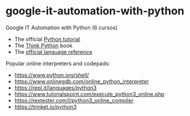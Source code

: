# google-it-automation-with-python
Google IT Automation with Python (6 cursos)

* The official [Python tutorial](https://docs.python.org/3/tutorial/index.html)
* The [Think Python](https://greenteapress.com/wp/think-python/) book
* The [official language reference](https://docs.python.org/3/reference/index.html)

Popular online interpreters and codepads:

* https://www.python.org/shell/
* https://www.onlinegdb.com/online_python_interpreter
* https://repl.it/languages/python3
* https://www.tutorialspoint.com/execute_python3_online.php
* https://rextester.com/l/python3_online_compiler
* https://trinket.io/python3
